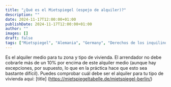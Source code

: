 ```yaml
---
title: "¿Qué es el Mietspiegel (espejo de alquiler)?"
description: ""
date: 2024-11-17T12:00:00+01:00
publishDate: 2024-11-17T12:00:00+01:00
author: ""
images: []
draft: false
tags: ["Mietspiegel", "Alemania", "Germany", "Derechos de los inquilinos"]
---
```

Es el alquiler medio para tu zona y tipo de vivienda. El arrendador no debe cobrarle más de un 10% por encima de este alquiler medio (aunque hay excepciones, por supuesto, lo que en la práctica hace que esto sea bastante difícil). Puedes comprobar cuál debe ser el alquiler para tu tipo de vivienda aquí: [title] (https://mietspiegeltabelle.de/mietspiegel-berlin/)
